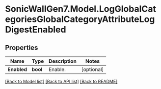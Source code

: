 # SonicWallGen7.Model.LogGlobalCategoriesGlobalCategoryAttributeLogDigestEnabled

## Properties

Name | Type | Description | Notes
------------ | ------------- | ------------- | -------------
**Enabled** | **bool** | Enable. | [optional] 

[[Back to Model list]](../README.md#documentation-for-models) [[Back to API list]](../README.md#documentation-for-api-endpoints) [[Back to README]](../README.md)

